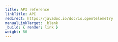 ```yaml
---
title: API reference
linkTitle: API
redirect: https://javadoc.io/doc/io.opentelemetry
manualLinkTarget: _blank
_build: { render: link }
weight: 50
---
```

